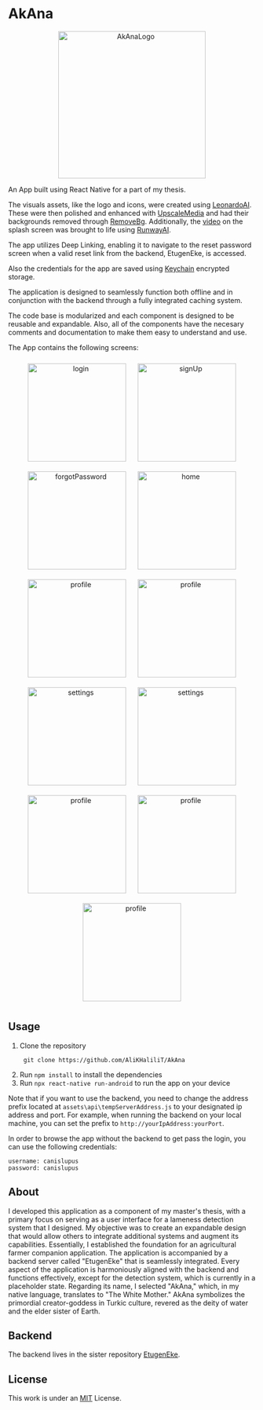 # AkAna
<p align="center">
  <img src="assets\img\logo.png" alt="AkAnaLogo" style="width:300px;height:300px;">
</p>

An App built using React Native for a part of my thesis.

The visuals assets, like the logo and icons, were created using [LeonardoAI](https://leonardo.ai). These were then polished and enhanced with [UpscaleMedia](https://upscale.media) and had their backgrounds removed through [RemoveBg](https://remove.bg). Additionally, the [video](assets\video\splash.mp4) on the splash screen was brought to life using [RunwayAI](https://runway.ml).

The app utilizes Deep Linking, enabling it to navigate to the reset password screen when a valid reset link from the backend, EtugenEke, is accessed.

Also the credentials for the app are saved using [Keychain](https://github.com/oblador/react-native-keychain) encrypted storage.

The application is designed to seamlessly function both offline and in conjunction with the backend through a fully integrated caching system.

The code base is modularized and each component is designed to be reusable and expandable. Also, all of the components have the necesary comments and documentation to make them easy to understand and use.

The App contains the following screens:
<div align="center">
  <img src="readmeAssets\img\login.png" alt="login" style="width: 200px; margin: 10px;">
  <img src="readmeAssets\img\signUp.png" alt="signUp" style="width: 200px; margin: 10px;">
  <img src="readmeAssets\img\forgotPassword.png" alt="forgotPassword" style="width: 200px; margin: 10px;">
  <img src="readmeAssets\img\resetPassword.png" alt="home" style="width: 200px; margin: 10px;">
</div>
<div align="center">
  <img src="readmeAssets\img\homePageTop.png" alt="profile" style="width: 200px; margin: 10px;">
  <img src="readmeAssets\img\homePageBottom.png" alt="profile" style="width: 200px; margin: 10px;">
  <img src="readmeAssets\img\tabBarInputSelector.png" alt="settings" style="width: 200px; margin: 10px;">
  <img src="readmeAssets\img\drawerNavigator.png" alt="settings" style="width: 200px; margin: 10px;">
</div>
<div align="center">
  <img src="readmeAssets\img\userProfile.png" alt="profile" style="width: 200px; margin: 10px;">
  <img src="readmeAssets\img\userProfileEdit.png" alt="profile" style="width: 200px; margin: 10px;">
</div>
<div align="center">
  <img src="readmeAssets\img\about.png" alt="profile" style="width: 200px; margin: 10px;">
</div>

## Usage
1. Clone the repository
   ```
    git clone https://github.com/AliKHaliliT/AkAna
   ```
2. Run `npm install` to install the dependencies
3. Run `npx react-native run-android` to run the app on your device

Note that if you want to use the backend, you need to change the address prefix located at `assets\api\tempServerAddress.js` to your designated ip address and port. For example, when running the backend on your local machine, you can set the prefix to `http://yourIpAddress:yourPort`.

In order to browse the app without the backend to get pass the login, you can use the following credentials:
```
username: canislupus
password: canislupus
``````

## About
I developed this application as a component of my master's thesis, with a primary focus on serving as a user interface for a lameness detection system that I designed. My objective was to create an expandable design that would allow others to integrate additional systems and augment its capabilities. Essentially, I established the foundation for an agricultural farmer companion application. The application is accompanied by a backend server called "EtugenEke" that is seamlessly integrated. Every aspect of the application is harmoniously aligned with the backend and functions effectively, except for the detection system, which is currently in a placeholder state. Regarding its name, I selected "AkAna," which, in my native language, translates to "The White Mother." AkAna symbolizes the primordial creator-goddess in Turkic culture, revered as the deity of water and the elder sister of Earth.

## Backend 
The backend lives in the sister repository [EtugenEke](https://github.com/AliKHaliliT/EtugenEke).

## License
This work is under an [MIT](https://choosealicense.com/licenses/mit/) License.
